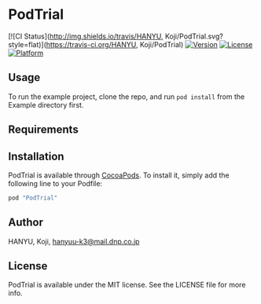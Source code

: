 # PodTrial

[![CI Status](http://img.shields.io/travis/HANYU, Koji/PodTrial.svg?style=flat)](https://travis-ci.org/HANYU, Koji/PodTrial)
[![Version](https://img.shields.io/cocoapods/v/PodTrial.svg?style=flat)](http://cocoapods.org/pods/PodTrial)
[![License](https://img.shields.io/cocoapods/l/PodTrial.svg?style=flat)](http://cocoapods.org/pods/PodTrial)
[![Platform](https://img.shields.io/cocoapods/p/PodTrial.svg?style=flat)](http://cocoapods.org/pods/PodTrial)

## Usage

To run the example project, clone the repo, and run `pod install` from the Example directory first.

## Requirements

## Installation

PodTrial is available through [CocoaPods](http://cocoapods.org). To install
it, simply add the following line to your Podfile:

```ruby
pod "PodTrial"
```

## Author

HANYU, Koji, hanyuu-k3@mail.dnp.co.jp

## License

PodTrial is available under the MIT license. See the LICENSE file for more info.
